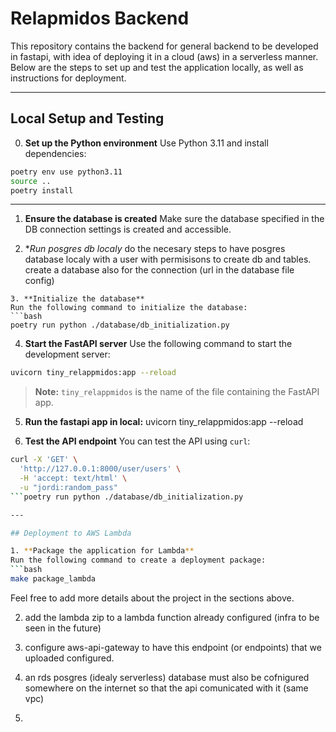 # Relapmidos Backend

This repository contains the backend for general backend to be developed in fastapi, with idea of deploying it in a cloud (aws) in a serverless manner.
Below are the steps to set up and test the application locally, as well as instructions for deployment.

---

## Local Setup and Testing

0. **Set up the Python environment**
  Use Python 3.11 and install dependencies:
  ```bash
  poetry env use python3.11
  source ..
  poetry install
  ```

---

1. **Ensure the database is created**
  Make sure the database specified in the DB connection settings is created and accessible.

2. **Run posgres db localy*
  do the necesary steps to have posgres database localy with a user with permisisons to create db and tables.
  create a database also for the connection (url in the database file config)
  ```
3. **Initialize the database**
  Run the following command to initialize the database:
  ```bash
  poetry run python ./database/db_initialization.py
  ```

4. **Start the FastAPI server**
  Use the following command to start the development server:
  ```bash
  uvicorn tiny_relappmidos:app --reload
  ```
  > **Note:** `tiny_relappmidos` is the name of the file containing the FastAPI app.

5. **Run the fastapi app in local:**
  uvicorn tiny_relappmidos:app --reload

6. **Test the API endpoint**
  You can test the API using `curl`:
  ```bash
  curl -X 'GET' \
    'http://127.0.0.1:8000/user/users' \
    -H 'accept: text/html' \
    -u "jordi:random_pass"
  ```poetry run python ./database/db_initialization.py

---

## Deployment to AWS Lambda

1. **Package the application for Lambda**
  Run the following command to create a deployment package:
  ```bash
  make package_lambda
  ```


Feel free to add more details about the project in the sections above.

2. add the lambda zip to a lambda function already configured (infra to be seen in the future)

3. configure aws-api-gateway to have this endpoint (or endpoints) that we uploaded configured.

4. an rds posgres (idealy serverless) database must also be cofnigured somewhere on the internet so that the api comunicated with it 
(same vpc)

5. 

